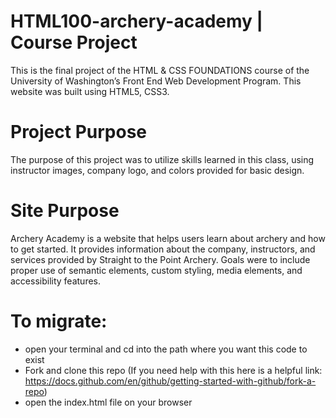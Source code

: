 # HTML100-archery-academy | Course Project

 This is the final project of the HTML & CSS FOUNDATIONS course of the University of Washington’s
 Front End Web Development Program. This website was built using HTML5, CSS3.  

 # Project Purpose

 The purpose of this project was to utilize skills learned in this class, using instructor images, company logo, and colors provided for basic design.

 # Site Purpose

 Archery Academy is a website that helps users learn about archery and how to get started. It provides information about the company, instructors, and services provided by Straight to the Point Archery. Goals were to include proper use of semantic elements, custom
 styling, media elements, and accessibility features.

 # To migrate:
- open your terminal and cd into the path where you want this code to exist
- Fork and clone this repo (If you need help with this here is a helpful link:
  https://docs.github.com/en/github/getting-started-with-github/fork-a-repo)
- open the index.html file on your browser
